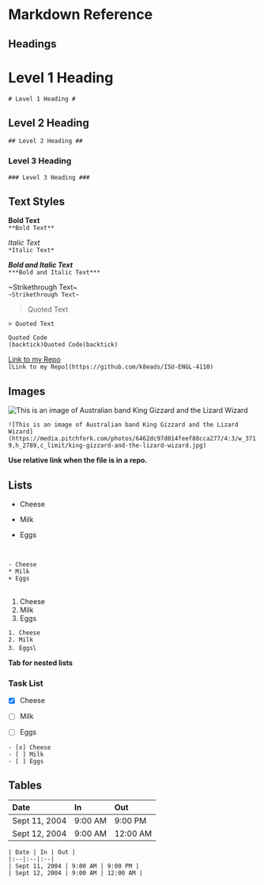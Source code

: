 # Markdown Reference #


## Headings ##
# Level 1 Heading #
`# Level 1 Heading #`
<br />
## Level 2 Heading ## 
`## Level 2 Heading ##`
<br />

### Level 3 Heading ###
`### Level 3 Heading ###`
<br />

## Text Styles ##
**Bold Text**\
`**Bold Text**`
<br />

*Italic Text*\
`*Italic Text*`
<br />

***Bold and Italic Text***\
`***Bold and Italic Text***`
<br />

~Strikethrough Text~\
`~Strikethrough Text~`
<br />

> Quoted Text

`> Quoted Text`
<br />

`Quoted Code`\
`(backtick)Quoted Code(backtick)`
<br />

[Link to my Repo](https://github.com/k8eads/ISU-ENGL-4110)\
`[Link to my Repo](https://github.com/k8eads/ISU-ENGL-4110)`
<br />

## Images ## 
![This is an image of Australian band King Gizzard and the Lizard Wizard](https://media.pitchfork.com/photos/6462dc97d014feef88cca277/4:3/w_3719,h_2789,c_limit/king-gizzard-and-the-lizard-wizard.jpg)
<br />

`![This is an image of Australian band King Gizzard and the Lizard Wizard](https://media.pitchfork.com/photos/6462dc97d014feef88cca277/4:3/w_3719,h_2789,c_limit/king-gizzard-and-the-lizard-wizard.jpg)`
<br />

**Use relative link when the file is in a repo.** 
<br />

## Lists ##
- Cheese
* Milk
+ Eggs
<br />

`- Cheese`\
`* Milk`\
`+ Eggs`\
<br />

1. Cheese
2. Milk
3. Eggs


`1. Cheese`\
`2. Milk`\
`3. Eggs`\


**Tab for nested lists**


### Task List ###
- [x] Cheese
- [ ] Milk
- [ ] Eggs


`- [x] Cheese`\
`- [ ] Milk`\
`- [ ] Eggs`


## Tables ##


| Date | In | Out |
|:--|:--|:--|
| Sept 11, 2004 | 9:00 AM | 9:00 PM |
| Sept 12, 2004 | 9:00 AM | 12:00 AM |



`| Date | In | Out |`\
`|:--|:--|:--|`\
`| Sept 11, 2004 | 9:00 AM | 9:00 PM |`\
`| Sept 12, 2004 | 9:00 AM | 12:00 AM |`